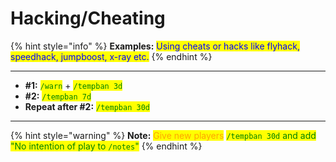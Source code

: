 # Hacking/Cheating

{% hint style="info" %}
**Examples:** <mark style="color:blue;">Using cheats or hacks like flyhack, speedhack, jumpboost, x-ray etc.</mark>
{% endhint %}

***

* **#1:** <mark style="color:green;">`/warn`</mark> + <mark style="color:green;">`/tempban 3d`</mark>
* **#2:** <mark style="color:green;">`/tempban 7d`</mark>
* **Repeat after #2:** <mark style="color:green;">`/tempban 30d`</mark>

***

{% hint style="warning" %}
**Note:** <mark style="color:orange;">Give new players</mark> <mark style="color:green;">`/tempban 30d` and add "No intention of play to `/notes`"</mark>
{% endhint %}
